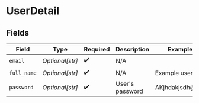# UserDetail


## Fields

| Field              | Type               | Required           | Description        | Example            |
| ------------------ | ------------------ | ------------------ | ------------------ | ------------------ |
| `email`            | *Optional[str]*    | :heavy_check_mark: | N/A                |                    |
| `full_name`        | *Optional[str]*    | :heavy_check_mark: | N/A                | Example user       |
| `password`         | *Optional[str]*    | :heavy_check_mark: | User's password    | AKjhdakjsdh@!34    |